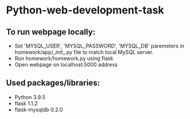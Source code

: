 # Python-web-development-task

## To run webpage locally:

- Set 'MYSQL_USER', 'MYSQL_PASSWORD', 'MYSQL_DB' paremeters in homework/app/\__init__.py file to match local MySQL server.
- Run homework/homework.py using flask
- Open webpage on localhost:5000 address 

## Used packages/libraries:

- Python 3.9.5
- flask 1.1.2
- flask-mysqldb 0.2.0
